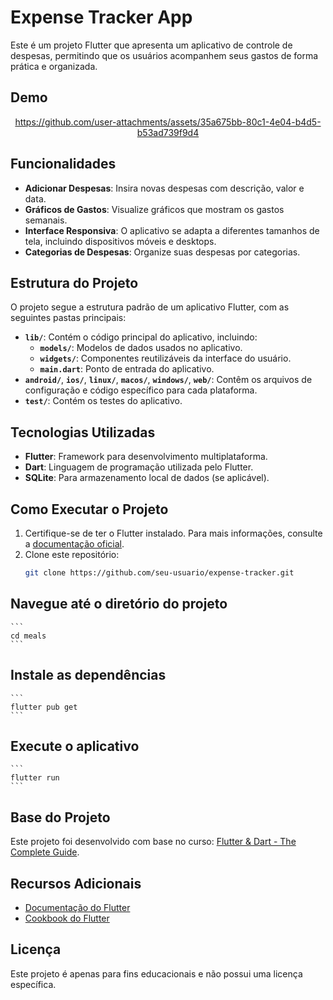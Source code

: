# Expense Tracker App

Este é um projeto Flutter que apresenta um aplicativo de controle de despesas, permitindo que os usuários acompanhem seus gastos de forma prática e organizada.

## Demo

<div align = "center">

https://github.com/user-attachments/assets/35a675bb-80c1-4e04-b4d5-b53ad739f9d4

</div>

## Funcionalidades

- **Adicionar Despesas**: Insira novas despesas com descrição, valor e data.
- **Gráficos de Gastos**: Visualize gráficos que mostram os gastos semanais.
- **Interface Responsiva**: O aplicativo se adapta a diferentes tamanhos de tela, incluindo dispositivos móveis e desktops.
- **Categorias de Despesas**: Organize suas despesas por categorias.

## Estrutura do Projeto

O projeto segue a estrutura padrão de um aplicativo Flutter, com as seguintes pastas principais:

- **`lib/`**: Contém o código principal do aplicativo, incluindo:
  - **`models/`**: Modelos de dados usados no aplicativo.
  - **`widgets/`**: Componentes reutilizáveis da interface do usuário.
  - **`main.dart`**: Ponto de entrada do aplicativo.
- **`android/`**, **`ios/`**, **`linux/`**, **`macos/`**, **`windows/`**, **`web/`**: Contêm os arquivos de configuração e código específico para cada plataforma.
- **`test/`**: Contém os testes do aplicativo.

## Tecnologias Utilizadas

- **Flutter**: Framework para desenvolvimento multiplataforma.
- **Dart**: Linguagem de programação utilizada pelo Flutter.
- **SQLite**: Para armazenamento local de dados (se aplicável).

## Como Executar o Projeto

1. Certifique-se de ter o Flutter instalado. Para mais informações, consulte a [documentação oficial](https://flutter.dev/docs/get-started/install).
2. Clone este repositório:
   ```bash
   git clone https://github.com/seu-usuario/expense-tracker.git

## Navegue até o diretório do projeto
    ```
    cd meals
    ```

## Instale as dependências
    ```
    flutter pub get
    ```

## Execute o aplicativo
    ```
    flutter run
    ```

## Base do Projeto

Este projeto foi desenvolvido com base no curso: [Flutter & Dart - The Complete Guide](https://www.udemy.com/course/learn-flutter-dart-to-build-ios-android-apps).

## Recursos Adicionais

- [Documentação do Flutter](https://flutter.dev/docs)
- [Cookbook do Flutter](https://docs.flutter.dev/cookbook)

## Licença

Este projeto é apenas para fins educacionais e não possui uma licença específica.
